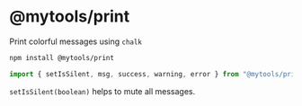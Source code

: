 # @mytools/print

Print colorful messages using `chalk`

```bash
npm install @mytools/print
```

```js
import { setIsSilent, msg, success, warning, error } from "@mytools/print";
```

`setIsSilent(boolean)` helps to mute all messages.
